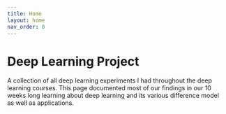 ```yaml
---
title: Home
layout: home
nav_order: 0
---
```


# Deep Learning Project
A collection of all deep learning experiments I had throughout the deep learning courses. This page documented most of our findings in our 10 weeks long learning about deep learning and its various difference model as well as applications.